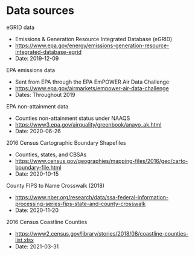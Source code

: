 # Data sources

eGRID data
- Emissions & Generation Resource Integrated Database (eGRID)
- https://www.epa.gov/energy/emissions-generation-resource-integrated-database-egrid
- Date: 2019-12-09

EPA emissions data
- Sent from EPA through the EPA EmPOWER Air Data Challenge
- https://www.epa.gov/airmarkets/empower-air-data-challenge
- Dates: Throughout 2019

EPA non-attainment data
- Counties non-attainment status under NAAQS
- https://www3.epa.gov/airquality/greenbook/anayo_ak.html
- Date: 2020-06-26

2016 Census Cartographic Boundary Shapefiles
- Counties, states, and CBSAs
- https://www.census.gov/geographies/mapping-files/2016/geo/carto-boundary-file.html
- Date: 2020-10-15

County FIPS to Name Crosswalk (2018)
- https://www.nber.org/research/data/ssa-federal-information-processing-series-fips-state-and-county-crosswalk
- Date: 2020-11-20

2016 Census Coastline Counties
- https://www2.census.gov/library/stories/2018/08/coastline-counties-list.xlsx 
- Date: 2021-03-31